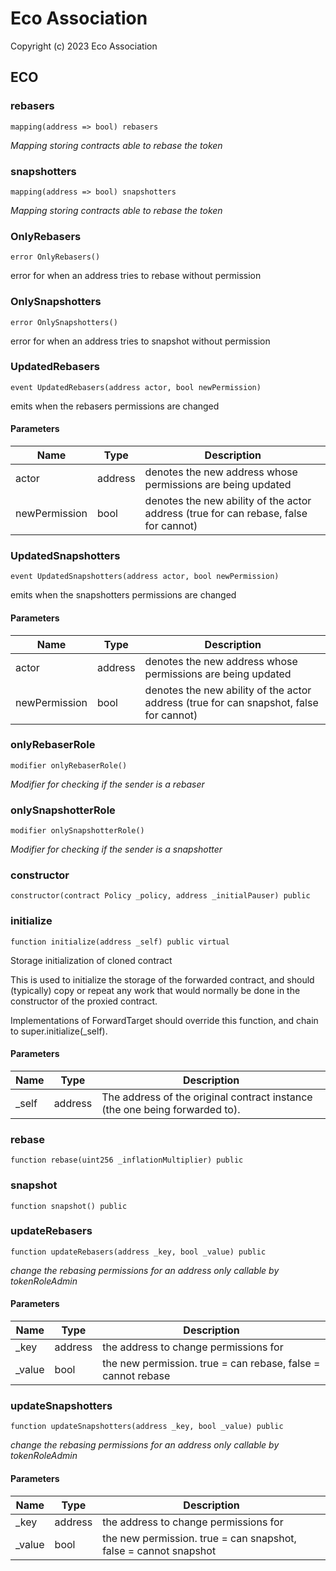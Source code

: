 # Eco Association

Copyright (c) 2023 Eco Association

## ECO

### rebasers

```solidity
mapping(address => bool) rebasers
```

_Mapping storing contracts able to rebase the token_

### snapshotters

```solidity
mapping(address => bool) snapshotters
```

_Mapping storing contracts able to rebase the token_

### OnlyRebasers

```solidity
error OnlyRebasers()
```

error for when an address tries to rebase without permission

### OnlySnapshotters

```solidity
error OnlySnapshotters()
```

error for when an address tries to snapshot without permission

### UpdatedRebasers

```solidity
event UpdatedRebasers(address actor, bool newPermission)
```

emits when the rebasers permissions are changed

#### Parameters

| Name | Type | Description |
| ---- | ---- | ----------- |
| actor | address | denotes the new address whose permissions are being updated |
| newPermission | bool | denotes the new ability of the actor address (true for can rebase, false for cannot) |

### UpdatedSnapshotters

```solidity
event UpdatedSnapshotters(address actor, bool newPermission)
```

emits when the snapshotters permissions are changed

#### Parameters

| Name | Type | Description |
| ---- | ---- | ----------- |
| actor | address | denotes the new address whose permissions are being updated |
| newPermission | bool | denotes the new ability of the actor address (true for can snapshot, false for cannot) |

### onlyRebaserRole

```solidity
modifier onlyRebaserRole()
```

_Modifier for checking if the sender is a rebaser_

### onlySnapshotterRole

```solidity
modifier onlySnapshotterRole()
```

_Modifier for checking if the sender is a snapshotter_

### constructor

```solidity
constructor(contract Policy _policy, address _initialPauser) public
```

### initialize

```solidity
function initialize(address _self) public virtual
```

Storage initialization of cloned contract

This is used to initialize the storage of the forwarded contract, and
should (typically) copy or repeat any work that would normally be
done in the constructor of the proxied contract.

Implementations of ForwardTarget should override this function,
and chain to super.initialize(_self).

#### Parameters

| Name | Type | Description |
| ---- | ---- | ----------- |
| _self | address | The address of the original contract instance (the one being              forwarded to). |

### rebase

```solidity
function rebase(uint256 _inflationMultiplier) public
```

### snapshot

```solidity
function snapshot() public
```

### updateRebasers

```solidity
function updateRebasers(address _key, bool _value) public
```

_change the rebasing permissions for an address
only callable by tokenRoleAdmin_

#### Parameters

| Name | Type | Description |
| ---- | ---- | ----------- |
| _key | address | the address to change permissions for |
| _value | bool | the new permission. true = can rebase, false = cannot rebase |

### updateSnapshotters

```solidity
function updateSnapshotters(address _key, bool _value) public
```

_change the rebasing permissions for an address
only callable by tokenRoleAdmin_

#### Parameters

| Name | Type | Description |
| ---- | ---- | ----------- |
| _key | address | the address to change permissions for |
| _value | bool | the new permission. true = can snapshot, false = cannot snapshot |

